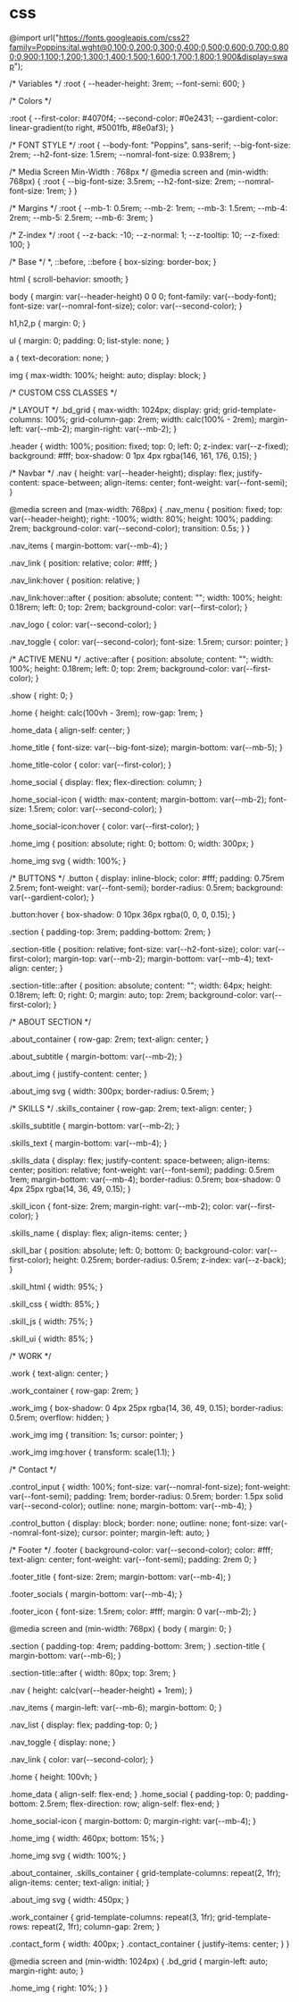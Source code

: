 # css
@import url("https://fonts.googleapis.com/css2?family=Poppins:ital,wght@0,100;0,200;0,300;0,400;0,500;0,600;0,700;0,800;0,900;1,100;1,200;1,300;1,400;1,500;1,600;1,700;1,800;1,900&display=swap");

/* Variables */
:root {
  --header-height: 3rem;
  --font-semi: 600;
}

/* Colors */

:root {
  --first-color: #4070f4;
  --second-color: #0e2431;
  --gardient-color: linear-gradient(to right, #5001fb, #8e0af3);
}

/* FONT STYLE */
:root {
  --body-font: "Poppins", sans-serif;
  --big-font-size: 2rem;
  --h2-font-size: 1.5rem;
  --nomral-font-size: 0.938rem;
}

/* Media Screen Min-Width : 768px */
@media screen and (min-width: 768px) {
  :root {
    --big-font-size: 3.5rem;
    --h2-font-size: 2rem;
    --nomral-font-size: 1rem;
  }
}

/* Margins */
:root {
  --mb-1: 0.5rem;
  --mb-2: 1rem;
  --mb-3: 1.5rem;
  --mb-4: 2rem;
  --mb-5: 2.5rem;
  --mb-6: 3rem;
}

/* Z-index */
:root {
  --z-back: -10;
  --z-normal: 1;
  --z-tooltip: 10;
  --z-fixed: 100;
}

/* Base */
*,
::before,
::before {
  box-sizing: border-box;
}

html {
  scroll-behavior: smooth;
}

body {
  margin: var(--header-height) 0 0 0;
  font-family: var(--body-font);
  font-size: var(--nomral-font-size);
  color: var(--second-color);
}

h1,h2,p {
  margin: 0;
}


ul {
  margin: 0;
  padding: 0;
  list-style: none;
}

a {
  text-decoration: none;
}

img {
  max-width: 100%;
  height: auto;
  display: block;
}

/* CUSTOM CSS CLASSES */

/* LAYOUT */
.bd_grid {
  max-width: 1024px;
  display: grid;
  grid-template-columns: 100%;
  grid-column-gap: 2rem;
  width: calc(100% - 2rem);
  margin-left: var(--mb-2);
  margin-right: var(--mb-2);
}

.header {
  width: 100%;
  position: fixed;
  top: 0;
  left: 0;
  z-index: var(--z-fixed);
  background: #fff;
  box-shadow: 0 1px 4px rgba(146, 161, 176, 0.15);
}

/* Navbar */
.nav {
  height: var(--header-height);
  display: flex;
  justify-content: space-between;
  align-items: center;
  font-weight: var(--font-semi);
}

@media screen and (max-width: 768px) {
  .nav_menu {
    position: fixed;
    top: var(--header-height);
    right: -100%;
    width: 80%;
    height: 100%;
    padding: 2rem;
    background-color: var(--second-color);
    transition: 0.5s;
  }
}

.nav_items {
  margin-bottom: var(--mb-4);
}

.nav_link {
  position: relative;
  color: #fff;
}

.nav_link:hover {
  position: relative;
}

.nav_link:hover::after {
  position: absolute;
  content: "";
  width: 100%;
  height: 0.18rem;
  left: 0;
  top: 2rem;
  background-color: var(--first-color);
}

.nav_logo {
  color: var(--second-color);
}

.nav_toggle {
  color: var(--second-color);
  font-size: 1.5rem;
  cursor: pointer;
}

/* ACTIVE MENU */
.active::after {
  position: absolute;
  content: "";
  width: 100%;
  height: 0.18rem;
  left: 0;
  top: 2rem;
  background-color: var(--first-color);
}

.show {
  right: 0;
}

.home {
  height: calc(100vh - 3rem);
  row-gap: 1rem;
}

.home_data {
  align-self: center;
}

.home_title {
  font-size: var(--big-font-size);
  margin-bottom: var(--mb-5);
}

.home_title-color {
  color: var(--first-color);
}

.home_social {
  display: flex;
  flex-direction: column;
}

.home_social-icon {
  width: max-content;
  margin-bottom: var(--mb-2);
  font-size: 1.5rem;
  color: var(--second-color);
}

.home_social-icon:hover {
  color: var(--first-color);
}

.home_img {
  position: absolute;
  right: 0;
  bottom: 0;
  width: 300px;
}

.home_img svg {
  width: 100%;
}

/* BUTTONS */
.button {
  display: inline-block;
  color: #fff;
  padding: 0.75rem 2.5rem;
  font-weight: var(--font-semi);
  border-radius: 0.5rem;
  background: var(--gardient-color);
}

.button:hover {
  box-shadow: 0 10px 36px rgba(0, 0, 0, 0.15);
}

.section {
  padding-top: 3rem;
  padding-bottom: 2rem;
}

.section-title {
  position: relative;
  font-size: var(--h2-font-size);
  color: var(--first-color);
  margin-top: var(--mb-2);
  margin-bottom: var(--mb-4);
  text-align: center;
}

.section-title::after {
  position: absolute;
  content: "";
  width: 64px;
  height: 0.18rem;
  left: 0;
  right: 0;
  margin: auto;
  top: 2rem;
  background-color: var(--first-color);
}

/* ABOUT SECTION */

.about_container {
  row-gap: 2rem;
  text-align: center;
}

.about_subtitle {
  margin-bottom: var(--mb-2);
}

.about_img {
  justify-content: center;
}

.about_img svg {
  width: 300px;
  border-radius: 0.5rem;
}

/* SKILLS */
.skills_container {
  row-gap: 2rem;
  text-align: center;
}

.skills_subtitle {
  margin-bottom: var(--mb-2);
}

.skills_text {
  margin-bottom: var(--mb-4);
}

.skills_data {
  display: flex;
  justify-content: space-between;
  align-items: center;
  position: relative;
  font-weight: var(--font-semi);
  padding: 0.5rem 1rem;
  margin-bottom: var(--mb-4);
  border-radius: 0.5rem;
  box-shadow: 0 4px 25px rgba(14, 36, 49, 0.15);
}

.skill_icon {
  font-size: 2rem;
  margin-right: var(--mb-2);
  color: var(--first-color);
}

.skills_name {
  display: flex;
  align-items: center;
}

.skill_bar {
  position: absolute;
  left: 0;
  bottom: 0;
  background-color: var(--first-color);
  height: 0.25rem;
  border-radius: 0.5rem;
  z-index: var(--z-back);
}

.skill_html {
  width: 95%;
}

.skill_css {
  width: 85%;
}

.skill_js {
  width: 75%;
}

.skill_ui {
  width: 85%;
}

/* WORK */

.work {
  text-align: center;
}

.work_container {
  row-gap: 2rem;
}

.work_img {
  box-shadow: 0 4px 25px rgba(14, 36, 49, 0.15);
  border-radius: 0.5rem;
  overflow: hidden;
}

.work_img img {
  transition: 1s;
  cursor: pointer;
}

.work_img img:hover {
  transform: scale(1.1);
}

/* Contact */

.control_input {
  width: 100%;
  font-size: var(--nomral-font-size);
  font-weight: var(--font-semi);
  padding: 1rem;
  border-radius: 0.5rem;
  border: 1.5px solid var(--second-color);
  outline: none;
  margin-bottom: var(--mb-4);
}

.control_button {
  display: block;
  border: none;
  outline: none;
  font-size: var(--nomral-font-size);
  cursor: pointer;
  margin-left: auto;
}

/* Footer */
.footer {
  background-color: var(--second-color);
  color: #fff;
  text-align: center;
  font-weight: var(--font-semi);
  padding: 2rem 0;
}

.footer_title {
  font-size: 2rem;
  margin-bottom: var(--mb-4);
}

.footer_socials {
  margin-bottom: var(--mb-4);
}

.footer_icon {
  font-size: 1.5rem;
  color: #fff;
  margin: 0 var(--mb-2);
}

@media screen and (min-width: 768px) {
  body {
    margin: 0;
  }

  .section {
    padding-top: 4rem;
    padding-bottom: 3rem;
  }
  .section-title {
    margin-bottom: var(--mb-6);
  }

  .section-title::after {
    width: 80px;
    top: 3rem;
  }

  .nav {
    height: calc(var(--header-height) + 1rem);
  }

  .nav_items {
    margin-left: var(--mb-6);
    margin-bottom: 0;
  }

  .nav_list {
    display: flex;
    padding-top: 0;
  }

  .nav_toggle {
    display: none;
  }

  .nav_link {
    color: var(--second-color);
  }

  .home {
    height: 100vh;
  }

  .home_data {
    align-self: flex-end;
  }
  .home_social {
    padding-top: 0;
    padding-bottom: 2.5rem;
    flex-direction: row;
    align-self: flex-end;
  }

  .home_social-icon {
    margin-bottom: 0;
    margin-right: var(--mb-4);
  }

  .home_img {
    width: 460px;
    bottom: 15%;
  }

  .home_img svg {
    width: 100%;
  }

  .about_container,
  .skills_container {
    grid-template-columns: repeat(2, 1fr);
    align-items: center;
    text-align: initial;
  }

  .about_img svg {
    width: 450px;
  }

  .work_container {
    grid-template-columns: repeat(3, 1fr);
    grid-template-rows: repeat(2, 1fr);
    column-gap: 2rem;
  }

  .contact_form {
    width: 400px;
  }
  .contact_container {
    justify-items: center;
  }
}

@media screen and (min-width: 1024px) {
  .bd_grid {
    margin-left: auto;
    margin-right: auto;
  }

  .home_img {
    right: 10%;
  }
}

